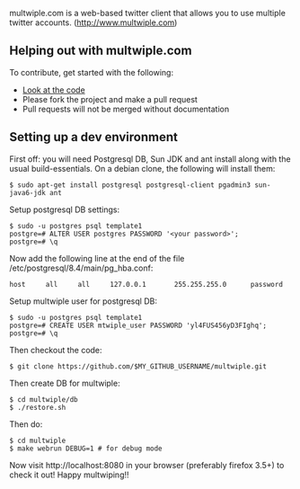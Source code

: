 multwiple.com is a web-based twitter client that allows you to use multiple twitter accounts.
(http://www.multwiple.com)

Helping out with multwiple.com
-------------------------------

To contribute, get started with the following:

- [Look at the code][code]
- Please fork the project and make a pull request
- Pull requests will not be merged without documentation

[code]: http://github.com/spundhan/multwiple

Setting up a dev environment
----------------------------

First off: you will need Postgresql DB, Sun JDK and ant install along with the usual build-essentials. 
On a debian clone, the following will install them:

    $ sudo apt-get install postgresql postgresql-client pgadmin3 sun-java6-jdk ant 

Setup postgresql DB settings:

    $ sudo -u postgres psql template1
    postgre=# ALTER USER postgres PASSWORD '<your password>';
    postgre=# \q

Now add the following line at the end of the file /etc/postgresql/8.4/main/pg_hba.conf:

    host     all     all     127.0.0.1       255.255.255.0      password


Setup multwiple user for postgresql DB:

    $ sudo -u postgres psql template1
    postgre=# CREATE USER mtwiple_user PASSWORD 'yl4FUS456yD3FIghq';
    postgre=# \q

Then checkout the code:

    $ git clone https://github.com/$MY_GITHUB_USERNAME/multwiple.git

Then create DB for multwiple:

    $ cd multwiple/db
    $ ./restore.sh

Then do:

    $ cd multwiple
    $ make webrun DEBUG=1 # for debug mode

Now visit http://localhost:8080 in your browser (preferably firefox 3.5+) to check it out!
Happy multwiping!!

